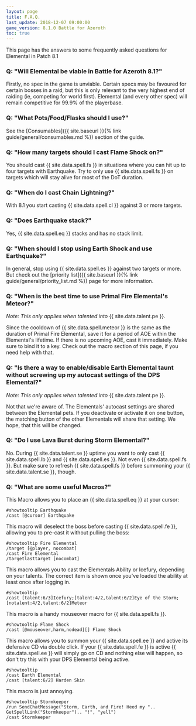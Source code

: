 ```yaml
---
layout: page
title: F.A.Q.
last_update: 2018-12-07 09:00:00
game_version: 8.1.0 Battle for Azeroth
toc: true
---
```


This page has the answers to some frequently asked questions for Elemental in Patch 8.1

### Q: "Will Elemental be viable in Battle for Azeroth 8.1?"

Firstly, no spec in the game is unviable. Certain specs may be favoured for certain bosses in a raid, but this is only relevant to the very highest end of raiding (ie, competing for world first). Elemental (and every other spec) will remain competitive for 99.9% of the playerbase.

### Q: "What Pots/Food/Flasks should I use?"

See the [Consumables]({{ site.baseurl }}{% link guide/general/consumables.md %}) section of the guide.

### Q: "How many targets should I cast Flame Shock on?"

You should cast {{ site.data.spell.fs }}  in situations where you can hit up to four targets with Earthquake. Try to only use {{ site.data.spell.fs }} on targets which will stay alive for most of the DoT duration.

### Q: "When do I cast Chain Lightning?"

With 8.1 you start casting {{ site.data.spell.cl }} against 3 or more targets.

### Q: "Does Earthquake stack?"

Yes, {{ site.data.spell.eq }} stacks and has no stack limit.

### Q: "When should I stop using Earth Shock and use Earthquake?"

In general, stop using {{ site.data.spell.es }} against two targets or more. But check out the [priority list]({{ site.baseurl }}{% link guide/general/priority_list.md %}) page for more information.

### Q: "When is the best time to use Primal Fire Elemental's Meteor?"

*Note: This only applies when talented into* {{ site.data.talent.pe }}.

Since the cooldown of {{ site.data.spell.meteor }} is the same as the duration of Primal Fire Elemental, save it for a period of AOE within the Elemental's lifetime.  If there is no upcoming AOE, cast it immediately.  Make sure to bind it to a key. Check out the macro section of this page, if you need help with that.

### Q: "Is there a way to enable/disable Earth Elemental taunt without screwing up my autocast settings of the DPS Elemental?"

*Note: This only applies when talented into* {{ site.data.talent.pe }}.

Not that we're aware of. The Elementals' autocast settings are shared between the Elemental pets. If you deactivate or activate it on one button, the matching button of the other Elementals will share that setting. We hope, that this will be changed.

### Q: "Do I use Lava Burst during Storm Elemental?"

No. During {{ site.data.talent.se }} uptime you want to only cast {{ site.data.spell.lb }} and {{ site.data.spell.es }}. Not even {{ site.data.spell.fs }}. But make sure to refresh {{ site.data.spell.fs }} before summoning your {{ site.data.talent.se }}, though.

### Q: "What are some useful Macros?"

This Macro allows you to place an {{ site.data.spell.eq }} at your cursor:

 ```
#showtooltip Earthquake
/cast [@cursor] Earthquake
 ```

This macro will deselect the boss before casting {{ site.data.spell.fe }}, allowing you to pre-cast it without pulling the boss:

 ```
#showtooltip Fire Elemental
/target [@player, nocombat]
/cast Fire Elemental
/targetlasttarget [nocombat]
 ```

This macro allows you to cast the Elementals Ability or Icefury, depending on your talents. The correct item is shown once you've loaded the ability at least once after logging in.
```
#showtooltip
/cast [talent:6/3]Icefury;[talent:4/2,talent:6/2]Eye of the Storm;[notalent:4/2,talent:6/2]Meteor
```

This macro is a handy mouseover macro for {{ site.data.spell.fs }}.
```
#showtooltip Flame Shock
/cast [@mouseover,harm,nodead][] Flame Shock
```

This macro allows you to summon your {{ site.data.spell.ee }} and active its defensive CD via double click. If your {{ site.data.spell.fe }} is active {{ site.data.spell.ee }} will simply go on CD and nothing else will happen, so don't try this with your DPS Elemental being active.

```
#showtooltip
/cast Earth Elemental
/cast [talent:6/2] Harden Skin
```

This macro is just annoying.
```
#showtooltip Stormkeeper
/run SendChatMessage("Storm, Earth, and Fire! Heed my ".. GetSpellLink("Stormkeeper").. "!", "yell")
/cast Stormkeeper
```
